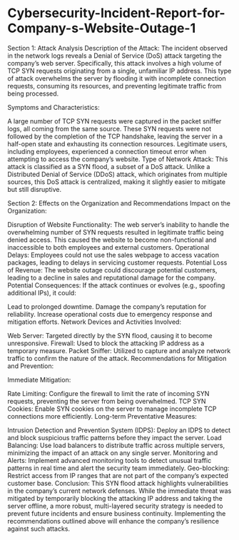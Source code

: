 # Cybersecurity-Incident-Report-for-Company-s-Website-Outage-1
Section 1: Attack Analysis
Description of the Attack: The incident observed in the network logs reveals a Denial of Service (DoS) attack targeting the company’s web server. Specifically, this attack involves a high volume of TCP SYN requests originating from a single, unfamiliar IP address. This type of attack overwhelms the server by flooding it with incomplete connection requests, consuming its resources, and preventing legitimate traffic from being processed.

Symptoms and Characteristics:

A large number of TCP SYN requests were captured in the packet sniffer logs, all coming from the same source.
These SYN requests were not followed by the completion of the TCP handshake, leaving the server in a half-open state and exhausting its connection resources.
Legitimate users, including employees, experienced a connection timeout error when attempting to access the company’s website.
Type of Network Attack: This attack is classified as a SYN flood, a subset of a DoS attack. Unlike a Distributed Denial of Service (DDoS) attack, which originates from multiple sources, this DoS attack is centralized, making it slightly easier to mitigate but still disruptive.

Section 2: Effects on the Organization and Recommendations
Impact on the Organization:

Disruption of Website Functionality: The web server’s inability to handle the overwhelming number of SYN requests resulted in legitimate traffic being denied access. This caused the website to become non-functional and inaccessible to both employees and external customers.
Operational Delays: Employees could not use the sales webpage to access vacation packages, leading to delays in servicing customer requests.
Potential Loss of Revenue: The website outage could discourage potential customers, leading to a decline in sales and reputational damage for the company.
Potential Consequences: If the attack continues or evolves (e.g., spoofing additional IPs), it could:

Lead to prolonged downtime.
Damage the company’s reputation for reliability.
Increase operational costs due to emergency response and mitigation efforts.
Network Devices and Activities Involved:

Web Server: Targeted directly by the SYN flood, causing it to become unresponsive.
Firewall: Used to block the attacking IP address as a temporary measure.
Packet Sniffer: Utilized to capture and analyze network traffic to confirm the nature of the attack.
Recommendations for Mitigation and Prevention:

Immediate Mitigation:

Rate Limiting: Configure the firewall to limit the rate of incoming SYN requests, preventing the server from being overwhelmed.
TCP SYN Cookies: Enable SYN cookies on the server to manage incomplete TCP connections more efficiently.
Long-term Preventative Measures:

Intrusion Detection and Prevention System (IDPS): Deploy an IDPS to detect and block suspicious traffic patterns before they impact the server.
Load Balancing: Use load balancers to distribute traffic across multiple servers, minimizing the impact of an attack on any single server.
Monitoring and Alerts: Implement advanced monitoring tools to detect unusual traffic patterns in real time and alert the security team immediately.
Geo-blocking: Restrict access from IP ranges that are not part of the company’s expected customer base.
Conclusion: This SYN flood attack highlights vulnerabilities in the company’s current network defenses. While the immediate threat was mitigated by temporarily blocking the attacking IP address and taking the server offline, a more robust, multi-layered security strategy is needed to prevent future incidents and ensure business continuity. Implementing the recommendations outlined above will enhance the company’s resilience against such attacks.
